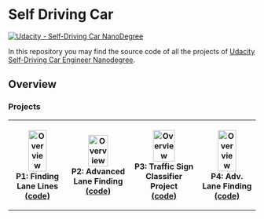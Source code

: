 # Self Driving Car

[![Udacity - Self-Driving Car NanoDegree](https://s3.amazonaws.com/udacity-sdc/github/shield-carnd.svg)](http://www.udacity.com/drive)


In this repository you may find the source code of all the projects of [Udacity Self-Driving Car Engineer Nanodegree](https://www.udacity.com/course/self-driving-car-engineer-nanodegree--nd013).


## Overview

### Projects


<table style="width:100%">
  <tr>
    <th>
      <p align="center">
           <a href="https://www.youtube.com/watch?v=0KnBOUUo0SM"><img src="./P1 Finding Lane Lines/Finding Lane Lines.gif" alt="Overview" width="60%" height="60%"></a>
           <br>P1: Finding Lane Lines
           <br><a href="./P1 Finding Lane Lines" name="p1_code">(code)</a>
      </p>
    </th>
       <th><p align="center">
           <a href="https://www.youtube.com/watch?v=H50zBnFf17c"><img src="./P2 Advanced Lane Finding/example/Advanced Lane Finding.gif" alt="Overview" width="60%" height="60%"></a>
           <br>P2: Advanced Lane Finding
           <br><a href="./P2 Advanced Lane Finding/" name="p2_code">(code)</a>
        </p>
    </th>
        <th><p align="center">
           <a href="./P3 CarND-Traffic-Sign-Classifier-Project/Traffic_Sign_Classifier.ipynb"><img src="" alt="Overview" width="60%" height="60%"></a>
           <br>P3: Traffic Sign Classifier Project
           <br><a href="./P3 CarND-Traffic-Sign-Classifier-Project/" name="p3_code">(code)</a>
        </p>
    </th>
        <th><p align="center">
           <a href="https://www.youtube.com/watch?v=IqmbVJtUSEs&t=12s"><img src="./P4 CarND-Behavioral-Cloning-P3/examples/P4 Behavioral-Cloning.gif" alt="Overview" width="60%" height="60%"></a>
           <br>P4: Adv. Lane Finding
           <br><a href="./P4 CarND-Behavioral-Cloning-P3" name="p4_code">(code)</a>
        </p>
    </th>
  </tr>
  <tr>
    
  </tr>
</table>



